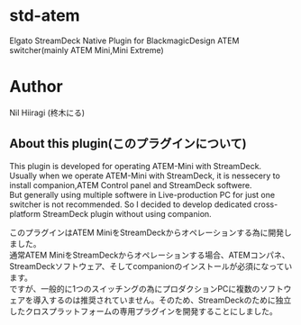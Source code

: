 # std-atem
Elgato StreamDeck Native Plugin for BlackmagicDesign ATEM switcher(mainly ATEM Mini,Mini Extreme)

# Author
Nil Hiiragi (柊木にる)

## About this plugin(このプラグインについて)
This plugin is developed for operating ATEM-Mini with StreamDeck.  
Usually when we operate ATEM-Mini with StreamDeck, it is nessecery to install companion,ATEM Control panel and StreamDeck softwere.  
But generally using multiple softwere in Live-production PC for just one switcher is not recommended. So I decided to develop dedicated cross-platform StreamDeck plugin without using companion.

このプラグインはATEM MiniをStreamDeckからオペレーションする為に開発しました。  
通常ATEM MiniをStreamDeckからオペレーションする場合、ATEMコンパネ、StreamDeckソフトウェア、そしてcompanionのインストールが必須になっています。  
ですが、一般的に1つのスイッチングの為にプロダクションPCに複数のソフトウェアを導入するのは推奨されていません。そのため、StreamDeckのために独立したクロスプラットフォームの専用プラグインを開発することにしました。